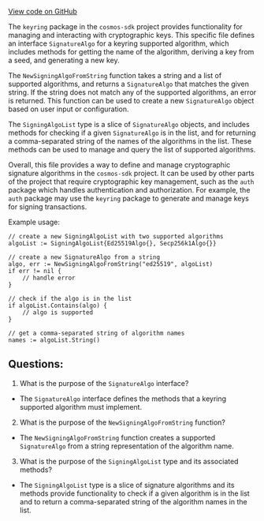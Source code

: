 [View code on GitHub](https://github.com/cosmos/cosmos-sdk.git/crypto/keyring/signing_algorithms.go)

The `keyring` package in the `cosmos-sdk` project provides functionality for managing and interacting with cryptographic keys. This specific file defines an interface `SignatureAlgo` for a keyring supported algorithm, which includes methods for getting the name of the algorithm, deriving a key from a seed, and generating a new key. 

The `NewSigningAlgoFromString` function takes a string and a list of supported algorithms, and returns a `SignatureAlgo` that matches the given string. If the string does not match any of the supported algorithms, an error is returned. This function can be used to create a new `SignatureAlgo` object based on user input or configuration.

The `SigningAlgoList` type is a slice of `SignatureAlgo` objects, and includes methods for checking if a given `SignatureAlgo` is in the list, and for returning a comma-separated string of the names of the algorithms in the list. These methods can be used to manage and query the list of supported algorithms.

Overall, this file provides a way to define and manage cryptographic signature algorithms in the `cosmos-sdk` project. It can be used by other parts of the project that require cryptographic key management, such as the `auth` package which handles authentication and authorization. For example, the `auth` package may use the `keyring` package to generate and manage keys for signing transactions. 

Example usage:

```
// create a new SigningAlgoList with two supported algorithms
algoList := SigningAlgoList{Ed25519Algo{}, Secp256k1Algo{}}

// create a new SignatureAlgo from a string
algo, err := NewSigningAlgoFromString("ed25519", algoList)
if err != nil {
    // handle error
}

// check if the algo is in the list
if algoList.Contains(algo) {
    // algo is supported
}

// get a comma-separated string of algorithm names
names := algoList.String()
```
## Questions: 
 1. What is the purpose of the `SignatureAlgo` interface?
- The `SignatureAlgo` interface defines the methods that a keyring supported algorithm must implement.

2. What is the purpose of the `NewSigningAlgoFromString` function?
- The `NewSigningAlgoFromString` function creates a supported `SignatureAlgo` from a string representation of the algorithm name.

3. What is the purpose of the `SigningAlgoList` type and its associated methods?
- The `SigningAlgoList` type is a slice of signature algorithms and its methods provide functionality to check if a given algorithm is in the list and to return a comma-separated string of the algorithm names in the list.